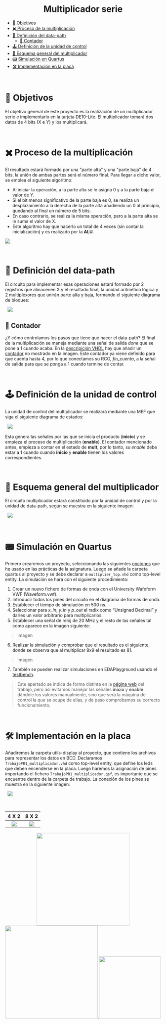 <!-- HEADERS -->
<h1 align="center">
  <b> 
    Multiplicador serie
  </b>
</h1>

- [🎯 Objetivos](https://github.com/jorgeloopzz/Multipliier#-objetivos)
- [✖️ Proceso de la multiplicación](https://github.com/jorgeloopzz/Multipliier#%EF%B8%8F-proceso-de-la-multiplicaci%C3%B3n)
- [📓 Definición del data-path](https://github.com/jorgeloopzz/Multipliier#-definici%C3%B3n-del-data-path)
  - [🔢 Contador](https://github.com/jorgeloopzz/Multipliier#-contador)
- [🕹️ Definición de la unidad de control](https://github.com/jorgeloopzz/Multipliier#%EF%B8%8F-definici%C3%B3n-de-la-unidad-de-control)
- [🔲 Esquema general del multiplicador](https://github.com/jorgeloopzz/Multipliier#-esquema-general-del-multiplicador)
- [📟 Simulación en Quartus](https://github.com/jorgeloopzz/Multipliier#-simulaci%C3%B3n-en-quartus)
- [🛠️ Implementación en la placa](https://github.com/jorgeloopzz/Multipliier#%EF%B8%8F-implementaci%C3%B3n-en-la-placa)

&nbsp;

# 🎯 Objetivos

El objetivo general de este proyecto es la realización de un multiplicador serie e implementarlo en la tarjeta DE10-Lite. El multiplicador tomará dos datos de 4 bits (X e Y) y los multiplicará.

&nbsp;

# ✖️ Proceso de la multiplicación

El resultado estará formado por una "parte alta" y una "parte baja" de 4 bits, la unión de ambas partes será el número final. Para llegar a dicho valor, se emplea el siguiente algoritmo:

- Al iniciar la operación, a la parte alta se le asigna 0 y a la parte baja el valor de Y.
- Si el bit menos significativo de la parte baja es 0, se realiza un desplazamiento a la derecha de la parte alta añadiendo un 0 al principio, quedando al final un número de 5 bits.
- En caso contrario, se realiza la misma operación, pero a la parte alta se le suma el valor de X.
- Este algoritmo hay que hacerlo un total de 4 veces (sin contar la inicialización) y es realizado por la **ALU**.

<img src="https://raw.githubusercontent.com/jorgeloopzz/Multipliier/main/assets/tabla.png">

&nbsp;

# 📓 Definición del data-path

El circuito para implementar esas operaciones estará formado por 2 registros que almacenen X y el resultado final, la unidad aritmético lógica y 2 multiplexores que unirán parte alta y baja, formando el siguiente diagrama de bloques:

&nbsp;
<img src="https://raw.githubusercontent.com/jorgeloopzz/Multipliier/main/assets/data-path.png">

## 🔢 Contador

¿Y cómo controlamos los pasos que tiene que hacer el data-path? El final de la multiplicación se maneja mediante una señal de salida _done_ que se pone a 1 cuando acaba. En la [descripición VHDL](https://github.com/jorgeloopzz/Multipliier/blob/main/quartus/multiplier_datapath.vhd) hay que añadir un [contador](https://github.com/jorgeloopzz/Multipliier/blob/main/quartus/contador_k.vhd) no mostrado en la imagen. Este contador ya viene definido para que cuenta hasta 4, por lo que conectamos su RCO, _fin_cuenta_, a la señal de salida para que se ponga a 1 cuando termine de contar.

&nbsp;

# 🕹️ Definición de la unidad de control

La unidad de control del multiplicador se realizará mediante una MEF que siga el siguiente diagrama de estados:

&nbsp;
<img src="https://raw.githubusercontent.com/jorgeloopzz/Multipliier/main/assets/MEF.png">

Esta genera las señales por las que se inicia el producto (**inicio**) y se empieza el proceso de multiplicación (**enable**). El contador mencionado antes, empieza a contar en el estado de **mult**, por lo tanto, su _enable_ debe estar a 1 cuando cuando **inicio** y **enable** tienen los valores correspondientes.

&nbsp;

# 🔲 Esquema general del multiplicador

El circuito multiplicador estará constituido por la unidad de control y por la unidad de data-path, según se muestra en la siguiente imagen:

&nbsp;
<img src="https://raw.githubusercontent.com/jorgeloopzz/Multipliier/main/assets/esquema.png">

&nbsp;

# 📟 Simulación en Quartus

Primero crearemos un proyecto, seleccionando las siguientes [opciones](https://www.iuma.ulpgc.es/roberto/ed/practicas/Quartus_tutorial.html#abrir-quartusii-y-crear-un-proyecto) que he usado en las prácticas de la asignatura. Luego se añade la carpeta quartus al proyecto y se debe declarar a `multiplier_top.vhd` como top-level entity. La simulación se hará con el siguiente procedimiento:

1. Crear un nuevo fichero de formas de onda con el University Wafeform VWF (Waveform.vwf).
2. Introducir todos los pines del circuito en el diagrama de formas de onda.
3. Establecer el tiempo de simulación en 500 ns.
4. Seleccionar para _x_in_, _y_in_ y _p_out_ el radix como “Unsigned Decimal” y darles un valor arbitrario para multiplicarlos.
5. Establecer una señal de reloj de 20 MHz y el resto de las señales tal como aparece en la imagen siguiente:

> Imagen

6. Realizar la simulación y comprobar que el resultado es el siguiente, donde se observa que al multiplicar 9x9 el resultado es 81.

> Imagen

7. También se pueden realizar simulaciones en EDAPlayground usando el [testbench](https://github.com/jorgeloopzz/Multipliier/blob/main/quartus/testbench.vhd).

> Este apartado se indica de forma distinta en la [página web](https://www.iuma.ulpgc.es/roberto/ed/Trabajos_Asignatura/T1_multiplicador/trabajo-multiplicador.html) del trabajo, pero así evitamos manejar las señales **inicio** y **enable** dándole los valores manualmente, sino que será la máquina de control la que se ocupe de ellas, y de paso comprobamos su correcto funcionamiento.

&nbsp;

# 🛠️ Implementación en la placa

Añadiremos la carpeta utils-display al proyecto, que contiene los archivos para representar los datos en BCD. Declaramos `TrabajoPR1_multiplicador.vhd` como top-level entity, que define los leds que deben encenderse en la placa. Luego haremos la asignación de pines importando el fichero `TrabajoPR1_multiplicador.qsf`, es importante que se encuentre dentro de la carpeta de trabajo. La conexión de los pines se muestra en la siguiente imagen:

&nbsp;
<img src="https://raw.githubusercontent.com/jorgeloopzz/Multipliier/main/assets/placa.jpeg">

&nbsp;

|                                           4 X 2                                            |                                           8 X 2                                            |
| :----------------------------------------------------------------------------------------: | :----------------------------------------------------------------------------------------: |
| <img src="https://raw.githubusercontent.com/jorgeloopzz/Multipliier/main/assets/4x2.jpeg"> | <img src="https://raw.githubusercontent.com/jorgeloopzz/Multipliier/main/assets/8x2.jpeg"> |

<div align="center">
  <a href="https://eite.ulpgc.es/index.php/es/">
   <img src="https://www.ulpgc.es/sites/default/files/ArchivosULPGC/identidad-corporativa/NuevoLogo/eite_hc.png" width=300>
  </a>
  <a href="https://www.diea.ulpgc.es/">
    <img src="https://www.ulpgc.es/sites/default/files/ArchivosULPGC/identidad-corporativa/NuevoLogo/dingelectronica_hc.png" width=300>
  </a>
  <a href="https://www.ulpgc.es/">
    <img src="https://www.ulpgc.es/sites/default/files/ArchivosULPGC/identidad-corporativa/Logo%2025%20Aniversario/logo_ulpgc_horizontal_acronimo_2t.png" width=200>
  </a>
</div>

